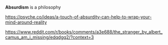**Absurdism** is a philosophy

https://psyche.co/ideas/a-touch-of-absurdity-can-help-to-wrap-your-mind-around-reality

https://www.reddit.com/r/books/comments/a3e688/the_stranger_by_albert_camus_am_i_missing/edqdgq2/?context=3